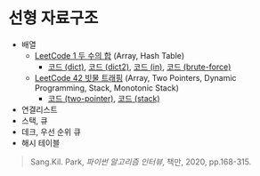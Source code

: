 # 선형 자료구조


* 배열
  * [LeetCode 1 두 수의 합](https://leetcode.com/problems/two-sum/) (Array, Hash Table)
    * [코드 (dict)](https://github.com/chokwonsik/Coding_Interview/blob/main/Data_Structure/Linear/7_Array/7_LeetCode_1_Two-Sum/7_leetcode_1_dict.py),
            [코드 (dict2)](https://github.com/chokwonsik/Coding_Interview/blob/main/Data_Structure/Linear/7_Array/7_LeetCode_1_Two-Sum/7_leetcode_1_dict-2.py),
            [코드 (in)](https://github.com/chokwonsik/Coding_Interview/blob/main/Data_Structure/Linear/7_Array/7_LeetCode_1_Two-Sum/7_leetcode_1_in.py),
            [코드 (brute-force)](https://github.com/chokwonsik/Coding_Interview/blob/main/Data_Structure/Linear/7_Array/7_LeetCode_1_Two-Sum/7_leetcode_1_brute-force.py)
  * [LeetCode 42 빗물 트래핑](https://leetcode.com/problems/trapping-rain-water/) (Array, Two Pointers, Dynamic Programming, Stack, Monotonic Stack)
    * [코드 (two-pointer)](https://github.com/chokwonsik/Coding_Interview/blob/main/Data_Structure/Linear/7_Array/8_LeetCode_42_Trapping-Rain-Water/8_leetcode_42_two-pointer.py),
      [코드 (stack)](https://github.com/chokwonsik/Coding_Interview/blob/main/Data_Structure/Linear/7_Array/8_LeetCode_42_Trapping-Rain-Water/8_leetcode_42_stack.py)
* 연결리스트 
* 스택, 큐 
* 데크, 우선 순위 큐 
* 해시 테이블

>Sang.Kil. Park, _파이썬 알고리즘 인터뷰_, 책만, 2020, pp.168-315.